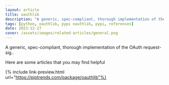 ```yaml
---
layout: article
title: oauthlib
description: "A generic, spec-compliant, thorough implementation of the OAuth request-sig.."
tags: [python, oauthlib, pypi oauthlib, pypi, references]
date: 2023-12-27
cover: /assets/images/related-articles/general.png
---
```


A generic, spec-compliant, thorough implementation of the OAuth request-sig..

Here are some articles that you may find helpful

{% include link-preview.html url="https://piptrends.com/package/oauthlib"%}